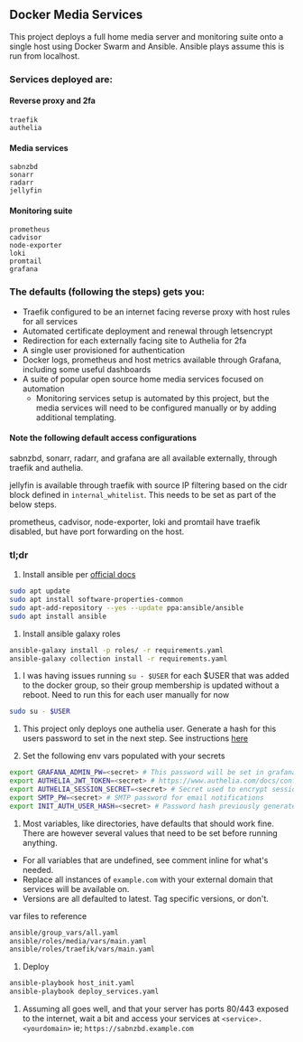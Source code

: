 ## Docker Media Services

This project deploys a full home media server and monitoring suite onto a single host using Docker Swarm and Ansible. Ansible plays assume this is run from localhost.

### Services deployed are:

#### Reverse proxy and 2fa
    traefik
    authelia

#### Media services
    sabnzbd
    sonarr
    radarr
    jellyfin

#### Monitoring suite
    prometheus
    cadvisor
    node-exporter
    loki
    promtail
    grafana

### The defaults (following the steps) gets you:

* Traefik configured to be an internet facing reverse proxy with host rules for all services
* Automated certificate deployment and renewal through letsencrypt
* Redirection for each externally facing site to Authelia for 2fa
* A single user provisioned for authentication
* Docker logs, prometheus and host metrics available through Grafana, including some useful dashboards
* A suite of popular open source home media services focused on automation
    * Monitoring services setup is automated by this project, but the media services will need to be configured manually or by adding additional templating.

#### Note the following default access configurations

sabnzbd, sonarr, radarr, and grafana are all available externally, through traefik and authelia.

jellyfin is available through traefik with source IP filtering based on the cidr block defined in `internal_whitelist`.  This needs to be set as part of the below steps.

prometheus, cadvisor, node-exporter, loki and promtail have traefik disabled, but have port forwarding on the host.

### tl;dr

1. Install ansible per [official docs](https://docs.ansible.com/ansible/latest/installation_guide/intro_installation.html#installing-ansible-on-ubuntu)

```bash
sudo apt update
sudo apt install software-properties-common
sudo apt-add-repository --yes --update ppa:ansible/ansible
sudo apt install ansible
```

1. Install ansible galaxy roles

```bash
ansible-galaxy install -p roles/ -r requirements.yaml 
ansible-galaxy collection install -r requirements.yaml 
```

1. I was having issues running `su - $USER` for each $USER that was added to the docker group, so their group membership is updated without a reboot.  Need to run this for each user manually for now

```bash
sudo su - $USER
```

1. This project only deploys one authelia user. Generate a hash for this users password to set in the next step.  See instructions [here](https://www.authelia.com/docs/configuration/authentication/file.html#passwords)

1. Set the following env vars populated with your secrets

```bash
export GRAFANA_ADMIN_PW=<secret> # This password will be set in grafana for the default user "admin"
export AUTHELIA_JWT_TOKEN=<secret> # https://www.authelia.com/docs/configuration/miscellaneous.html#jwt-secret
export AUTHELIA_SESSION_SECRET=<secret> # Secret used to encrypt session data
export SMTP_PW=<secret> # SMTP password for email notifications
export INIT_AUTH_USER_HASH=<secret> # Password hash previously generated
```

1. Most variables, like directories, have defaults that should work fine. There are however several values that need to be set before running anything.

* For all variables that are undefined, see comment inline for what's needed.
* Replace all instances of `example.com` with your external domain that services will be available on.
* Versions are all defaulted to latest. Tag specific versions, or don't.

var files to reference
```bash
ansible/group_vars/all.yaml
ansible/roles/media/vars/main.yaml
ansible/roles/traefik/vars/main.yaml
```

1. Deploy

```bash
ansible-playbook host_init.yaml
ansible-playbook deploy_services.yaml
```

1. Assuming all goes well, and that your server has ports 80/443 exposed to the internet, wait a bit and access your services at `<service>.<yourdomain>` ie; `https://sabnzbd.example.com`